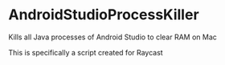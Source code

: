 # AndroidStudioProcessKiller
Kills all Java processes of Android Studio to clear RAM on Mac

This is specifically a script created for Raycast
